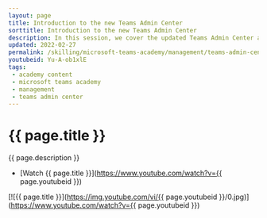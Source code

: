 ```yaml
---
layout: page
title: Introduction to the new Teams Admin Center
sorttitle: Introduction to the new Teams Admin Center
description: In this session, we cover the updated Teams Admin Center and how to navigate to the different portions of Teams configuration. 
updated: 2022-02-27
permalink: /skilling/microsoft-teams-academy/management/teams-admin-center
youtubeid: Yu-A-ob1xlE
tags: 
 - academy content
 - microsoft teams academy
 - management
 - teams admin center
---
```


# {{ page.title }}

{{ page.description }}

* [Watch {{ page.title }}](https://www.youtube.com/watch?v={{ page.youtubeid }})

[![{{ page.title }}](https://img.youtube.com/vi/{{ page.youtubeid }}/0.jpg)](https://www.youtube.com/watch?v={{ page.youtubeid }})